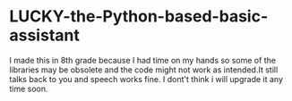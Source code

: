 # LUCKY-the-Python-based-basic-assistant
I made this in 8th  grade because I had time on my hands so some of the libraries may be obsolete and the code might not work as intended.It still talks back to you and speech works fine. I dont't think i will upgrade it any time soon.
